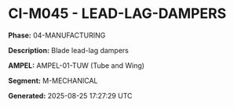 # CI-M045 - LEAD-LAG-DAMPERS

**Phase:** 04-MANUFACTURING

**Description:** Blade lead-lag dampers

**AMPEL:** AMPEL-01-TUW (Tube and Wing)

**Segment:** M-MECHANICAL

**Generated:** 2025-08-25 17:27:29 UTC

